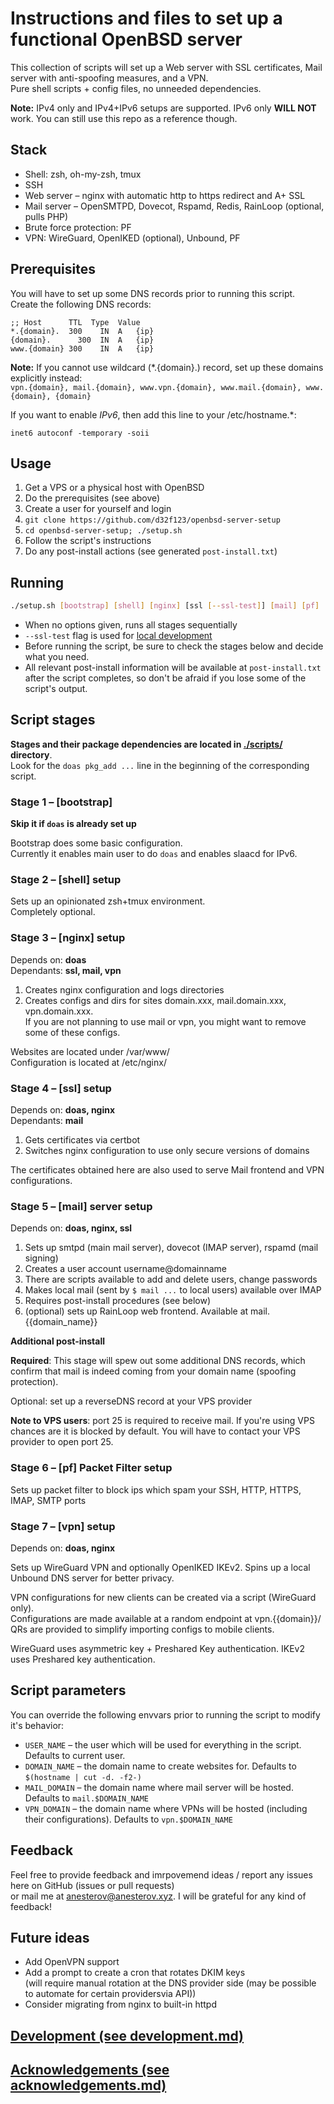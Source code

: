 # Instructions and files to set up a functional OpenBSD server

This collection of scripts will set up a Web server with SSL certificates, Mail server with anti-spoofing measures, and a VPN.  
Pure shell scripts + config files, no unneeded dependencies.

**Note:** IPv4 only and IPv4+IPv6 setups are supported. 
IPv6 only **WILL NOT** work. You can still use this repo as a reference though.

## Stack
* Shell: zsh, oh-my-zsh, tmux
* SSH
* Web server – nginx with automatic http to https redirect and A+ SSL
* Mail server – OpenSMTPD, Dovecot, Rspamd, Redis, RainLoop (optional, pulls PHP)
* Brute force protection: PF
* VPN: WireGuard, OpenIKED (optional), Unbound, PF

## Prerequisites
You will have to set up some DNS records prior to running this script.  
Create the following DNS records:
```
;; Host      TTL  Type  Value
*.{domain}.	 300	IN	A	{ip}
{domain}.	   300	IN	A	{ip}
www.{domain} 300	IN	A	{ip}
```

**Note:** If you cannot use wildcard (*.{domain}.) record, 
set up these domains explicitly instead:  
`vpn.{domain}, mail.{domain}, www.vpn.{domain}, www.mail.{domain}, www.{domain}, {domain}`

If you want to enable *IPv6*, then add this line to your /etc/hostname.*:
```
inet6 autoconf -temporary -soii
```

## Usage

1. Get a VPS or a physical host with OpenBSD
2. Do the prerequisites (see above)
3. Create a user for yourself and login
4. `git clone https://github.com/d32f123/openbsd-server-setup`
5. `cd openbsd-server-setup; ./setup.sh`
6. Follow the script's instructions
7. Do any post-install actions (see generated `post-install.txt`)

## Running
```sh
./setup.sh [bootstrap] [shell] [nginx] [ssl [--ssl-test]] [mail] [pf] [vpn] 
```
* When no options given, runs all stages sequentially
* `--ssl-test` flag is used for [local development](./docs/development.md)
* Before running the script, be sure to check the stages below and decide what you need.  
* All relevant post-install information will be available at `post-install.txt` 
  after the script completes, so don't be afraid if you lose some of the script's output.

## Script stages

**Stages and their package dependencies are located in [./scripts/](scripts/) directory**.  
Look for the `doas pkg_add ...` line in the beginning of the corresponding script.

### Stage 1 – [bootstrap]

**Skip it if `doas` is already set up**

Bootstrap does some basic configuration.  
Currently it enables main user to do `doas` and enables slaacd for IPv6.

### Stage 2 – [shell] setup

Sets up an opinionated zsh+tmux environment.  
Completely optional.

### Stage 3 – [nginx] setup

Depends on: **doas**  
Dependants: **ssl, mail, vpn**

1. Creates nginx configuration and logs directories
2. Creates configs and dirs for sites domain.xxx, mail.domain.xxx, vpn.domain.xxx.  
   If you are not planning to use mail or vpn, you might want to remove some of these configs.

Websites are located under /var/www/  
Configuration is located at /etc/nginx/

### Stage 4 – [ssl] setup

Depends on: **doas, nginx**  
Dependants: **mail**

1. Gets certificates via certbot
2. Switches nginx configuration to use only secure versions of domains

The certificates obtained here are also used to serve Mail frontend and VPN configurations.

### Stage 5 – [mail] server setup

Depends on: **doas, nginx, ssl**

1. Sets up smtpd (main mail server), dovecot (IMAP server), rspamd (mail signing)
2. Creates a user account username@domainname
3. There are scripts available to add and delete users, change passwords
4. Makes local mail (sent by `$ mail ...` to local users) available over IMAP
5. Requires post-install procedures (see below)
6. (optional) sets up RainLoop web frontend. Available at mail.{{domain_name}}

**Additional post-install**

**Required**:
This stage will spew out some additional DNS records, which confirm that
mail is indeed coming from your domain name (spoofing protection).

Optional: set up a reverseDNS record at your VPS provider

**Note to VPS users**: port 25 is required to receive mail. 
If you're using VPS chances are it is blocked by default.
You will have to contact your VPS provider to open port 25.

### Stage 6 – [pf] Packet Filter setup

Sets up packet filter to block ips which spam your SSH, HTTP, HTTPS, IMAP, SMTP ports

### Stage 7 – [vpn] setup

Depends on: **doas, nginx**

Sets up WireGuard VPN and optionally OpenIKED IKEv2.
Spins up a local Unbound DNS server for better privacy.

VPN configurations for new clients can be created via a script (WireGuard only).  
Configurations are made available at a random endpoint at vpn.{{domain}}/  
QRs are provided to simplify importing configs to mobile clients.

WireGuard uses asymmetric key + Preshared Key authentication. IKEv2 uses Preshared key authentication.

## Script parameters
You can override the following envvars prior to running the script to modify it's behavior:
- `USER_NAME` – the user which will be used for everything in the script. Defaults to current user.
- `DOMAIN_NAME` – the domain name to create websites for. Defaults to `$(hostname | cut -d. -f2-)`
- `MAIL_DOMAIN` – the domain name where mail server will be hosted. Defaults to `mail.$DOMAIN_NAME`
- `VPN_DOMAIN` – the domain name where VPNs will be hosted (including their configurations). Defaults to `vpn.$DOMAIN_NAME`

## Feedback

Feel free to provide feedback and imrpovemend ideas / report any issues here on GitHub (issues or pull requests)  
or mail me at <anesterov@anesterov.xyz>. I will be grateful for any kind of feedback!

## Future ideas
- Add OpenVPN support
- Add a prompt to create a cron that rotates DKIM keys  
  (will require manual rotation at the DNS provider side 
  (may be possible to automate for certain providersvia API))
- Consider migrating from nginx to built-in httpd

## [Development (see development.md)](./docs/development.md)

## [Acknowledgements (see acknowledgements.md)](./docs/acknowledgements.md)